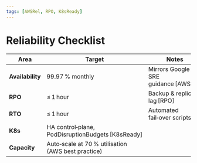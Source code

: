 ```yaml
---
tags: [AWSRel, RPO, K8sReady]
---
```

# Reliability Checklist

| Area | Target | Notes |
|------|--------|-------|
| **Availability** | 99.97 % monthly | Mirrors Google SRE guidance [AWSRel] |
| **RPO** | ≤ 1 hour | Backup & replica lag [RPO] |
| **RTO** | ≤ 1 hour | Automated fail‑over scripts |
| **K8s** | HA control‑plane, PodDisruptionBudgets [K8sReady] |
| **Capacity** | Auto‑scale at 70 % utilisation (AWS best practice) |
